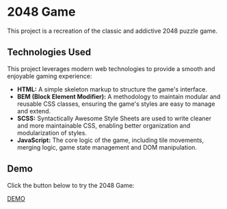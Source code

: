 # 2048 Game

This project is a recreation of the classic and addictive 2048 puzzle game.

## Technologies Used
This project leverages modern web technologies to provide a smooth and enjoyable gaming experience:

- **HTML:** A simple skeleton markup to structure the game's interface.
- **BEM (Block Element Modifier):** A methodology to maintain modular and reusable CSS classes, ensuring the game's styles are easy to manage and extend.
- **SCSS:** Syntactically Awesome Style Sheets are used to write cleaner and more maintainable CSS, enabling better organization and modularization of styles.
- **JavaScript:** The core logic of the game, including tile movements, merging logic, game state management and DOM manipulation.

## Demo

Click the button below to try the 2048 Game:

[DEMO](https://kachvl.github.io/2048-game/)

